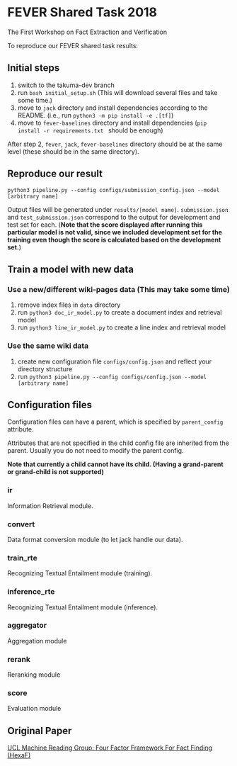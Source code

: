 # FEVER Shared Task 2018
The First Workshop on Fact Extraction and Verification

To reproduce our FEVER shared task results:

## Initial steps
1. switch to the takuma-dev branch
2. run `bash initial_setup.sh` (This will download several files and take some time.)
3. move to `jack` directory and install dependencies according to the README. (i.e., run `python3 -m pip install -e .[tf]`)
4. move to `fever-baselines` directory and install dependencies (`pip install -r requirements.txt
` should be enough)

After step 2, `fever`, `jack`, `fever-baselines` directory should be at the same level (these should be in the same directory).

## Reproduce our result
`python3 pipeline.py --config configs/submission_config.json --model [arbitrary name]`

Output files will be generated under `results/[model name]`.
`submission.json` and `test_submission.json` correspond to the output for development and test set for each. 
(**Note that the score displayed after running this particular model is not valid, since we included development set for the training even though the score is calculated based on the development set.**)

## Train a model with new data
### Use a new/different wiki-pages data (This may take some time)
1. remove index files in `data` directory
2. run `python3 doc_ir_model.py` to create a document index and retrieval model
3. run `python3 line_ir_model.py` to create a line index and retrieval model

### Use the same wiki data 
1. create new configuration file `configs/config.json` and reflect your directory structure
2. run `python3 pipeline.py --config configs/config.json --model [arbitrary name]`

## Configuration files
Configuration files can have a parent, which is specified by `parent_config` attribute.

Attributes that are not specified in the child config file are inherited from the parent.
Usually you do not need to modify the parent config.

**Note that currently a child cannot have its child. (Having a grand-parent or grand-child is not supported)**

### ir
Information Retrieval module.

### convert
Data format conversion module (to let jack handle our data).

### train_rte
Recognizing Textual Entailment module (training).

### inference_rte
Recognizing Textual Entailment module (inference).

### aggregator
Aggregation module

### rerank
Reranking module

### score
Evaluation module

## Original Paper
[UCL Machine Reading Group:
Four Factor Framework For Fact Finding (HexaF)](http://aclweb.org/anthology/W18-5515)
